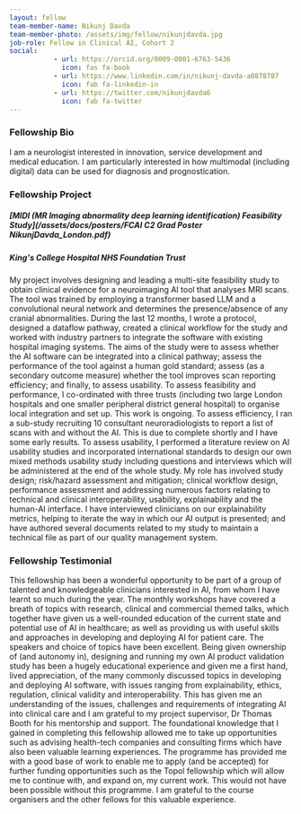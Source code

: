 ```yaml
---
layout: fellow
team-member-name: Nikunj Davda
team-member-photo: /assets/img/fellow/nikunjdavda.jpg
job-role: Fellow in Clinical AI, Cohort 2
social:
           - url: https://orcid.org/0009-0001-6763-5436
             icon: fas fa-book
           - url: https://www.linkedin.com/in/nikunj-davda-a0878787
             icon: fab fa-linkedin-in
           - url: https://twitter.com/nikunjdavda6
             icon: fab fa-twitter
---
```


### Fellowship Bio
I am a neurologist interested in innovation, service development and medical education.  I am particularly interested in how multimodal (including digital) data can be used for diagnosis and prognostication.


### Fellowship Project
##### _[MIDI (MR Imaging abnormality deep learning identification) Feasibility Study](/assets/docs/posters/FCAI C2 Grad Poster NikunjDavda_London.pdf)_
##### King's College Hospital NHS Foundation Trust

My project involves designing and leading a multi-site feasibility study to obtain clinical evidence for a neuroimaging AI tool that analyses MRI scans.  The tool was trained by employing a transformer based LLM and a convolutional neural network and determines the presence/absence of any cranial abnormalities.  During the last 12 months, I wrote a protocol, designed a dataflow pathway, created a clinical workflow for the study and worked with industry partners to integrate the software with existing hospital imaging systems.  The aims of the study were to assess whether the AI software can be integrated into a clinical pathway; assess the performance of the tool against a human gold standard; assess (as a secondary outcome measure) whether the tool improves scan reporting efficiency; and finally, to assess usability.  To assess feasibility and performance, I co-ordinated with three trusts (including two large London hospitals and one smaller peripheral district general hospital) to organise local integration and set up. This work is ongoing.  To assess efficiency, I ran a sub-study recruiting 10 consultant neuroradiologists to report a list of scans with and without the AI. This is due to complete shortly and I have some early results.  To assess usability, I performed a literature review on AI usability studies and incorporated international standards to design our own mixed methods usability study including questions and interviews which will be administered at the end of the whole study.  My role has involved study design; risk/hazard assessment and mitigation; clinical workflow design, performance assessment and addressing numerous factors relating to technical and clinical interoperability, usability, explainability and the human-AI interface. I have interviewed clinicians on our explainability metrics, helping to iterate the way in which our AI output is presented; and have authored several documents related to my study to maintain a technical file as part of our quality management system.
### Fellowship Testimonial
 This fellowship has been a wonderful opportunity to be part of a group of talented and knowledgeable clinicians interested in AI, from whom I have learnt so much during the year. The monthly workshops have covered a breath of topics with research, clinical and commercial themed talks, which together have given us a well-rounded education of the current state and potential use of AI in healthcare; as well as providing us with useful skills and approaches in developing and deploying AI for patient care.  The speakers and choice of topics have been excellent.  Being given ownership of (and autonomy in), designing and running my own AI product validation study has been a hugely educational experience and given me a first hand, lived appreciation, of the many commonly discussed topics in developing and deploying AI software, with issues ranging from explainability, ethics, regulation, clinical validity and interoperability. This has given me an understanding of the issues, challenges and requirements of integrating AI into clinical care and I am grateful to my project supervisor, Dr Thomas Booth for his mentorship and support.  The foundational knowledge that I gained in completing this fellowship allowed me to take up opportunities such as advising health-tech companies and consulting firms which have also been valuable learning experiences.  The programme has provided me with a good base of work to enable me to apply (and be accepted) for further funding opportunities such as the Topol fellowship which will allow me to continue with, and expand on, my current work.  This would not have been possible without this programme. I am grateful to the course organisers and the other fellows for this valuable experience.
